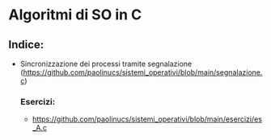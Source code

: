 # Algoritmi di SO in C

## Indice:
- Sincronizzazione dei processi tramite segnalazione (https://github.com/paolinucs/sistemi_operativi/blob/main/segnalazione.c)
  ### Esercizi:
  - https://github.com/paolinucs/sistemi_operativi/blob/main/esercizi/es_A.c

